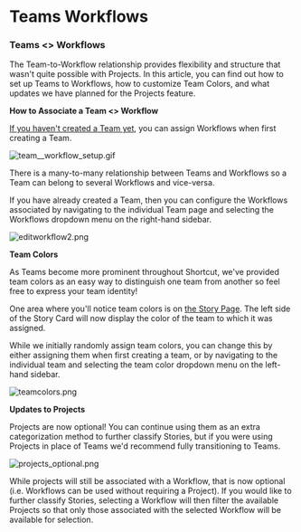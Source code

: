 # Teams Workflows

### Teams <> Workflows

The Team-to-Workflow relationship provides flexibility and structure that wasn't quite possible with Projects. In this article, you can find out how to set up Teams to Workflows, how to customize Team Colors, and what updates we have planned for the Projects feature.

**How to Associate a Team <> Workflow**

[If you haven't created a Team yet](https://help.shortcut.com/hc/en-us/articles/360058449732), you can assign Workflows when first creating a Team.

![team\_\_workflow\_setup.gif](https://help.shortcut.com/hc/article_attachments/4407300151316/team__workflow_setup.gif)

There is a many-to-many relationship between Teams and Workflows so a Team can belong to several Workflows and vice-versa.

If you have already created a Team, then you can configure the Workflows associated by navigating to the individual Team page and selecting the Workflows dropdown menu on the right-hand sidebar.

![editworkflow2.png](https://help.shortcut.com/hc/article_attachments/4407300447892/editworkflow2.png)

**Team Colors**

As Teams become more prominent throughout Shortcut, we've provided team colors as an easy way to distinguish one team from another so feel free to express your team identity!

One area where you'll notice team colors is on [the Story Page](https://help.shortcut.com/hc/en-us/articles/205587589). The left side of the Story Card will now display the color of the team to which it was assigned.

While we initially randomly assign team colors, you can change this by either assigning them when first creating a team, or by navigating to the individual team and selecting the team color dropdown menu on the left-hand sidebar.

![teamcolors.png](https://help.shortcut.com/hc/article_attachments/4407292676756/teamcolors.png)

**Updates to Projects**

Projects are now optional! You can continue using them as an extra categorization method to further classify Stories, but if you were using Projects in place of Teams we'd recommend fully transitioning to Teams.

![projects\_optional.png](https://help.shortcut.com/hc/article_attachments/4407302432148/projects_optional.png)

While projects will still be associated with a Workflow, that is now optional (i.e. Workflows can be used without requiring a Project). If you would like to further classify Stories, selecting a Workflow will then filter the available Projects so that only those associated with the selected Workflow will be available for selection.

